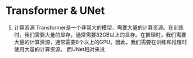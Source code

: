 # Transformer & UNet

1. 计算资源
Transformer是一个非常大的模型，需要大量的计算资源。在训练时，我们需要大量的显存，通常需要32GB以上的显存。在推理时，我们需要大量的计算资源，通常需要8个以上的GPU。因此，我们需要在训练和推理时使用大量的计算资源。
而UNet相对来说